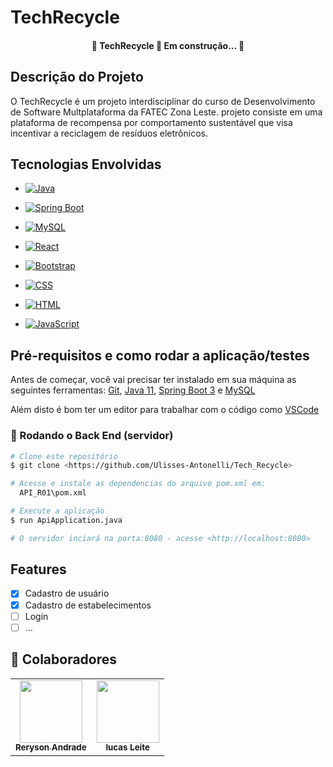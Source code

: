 # TechRecycle

<h4 align="center"> 
	🚧  TechRecycle 🚀 Em construção...  🚧
</h4>

## Descrição do Projeto

O TechRecycle é um projeto interdisciplinar do curso de Desenvolvimento de Software Multplataforma da FATEC Zona Leste.
projeto consiste em uma plataforma de recompensa por comportamento sustentável que visa incentivar a reciclagem de resíduos eletrônicos.


## Tecnologias Envolvidas

 - [![Java](https://img.shields.io/badge/Java-Backend-brightgreen)](https://www.java.com/)  

- [![Spring Boot](https://img.shields.io/badge/Spring%20Boot-Framework-orange)](https://spring.io/projects/spring-boot)

- [![MySQL](https://img.shields.io/badge/MySQL-Database-blue)](https://www.mysql.com/)

- [![React](https://img.shields.io/badge/React-Frontend-blue)](https://reactjs.org/)

- [![Bootstrap](https://img.shields.io/badge/Bootstrap-Frontend-yellow)](https://getbootstrap.com/)

- [![CSS](https://img.shields.io/badge/CSS-Frontend-blueviolet)](https://developer.mozilla.org/en-US/docs/Web/CSS)

- [![HTML](https://img.shields.io/badge/HTML-Frontend-red)](https://developer.mozilla.org/en-US/docs/Web/HTML)

- [![JavaScript](https://img.shields.io/badge/JavaScript-Frontend-yellow)](https://developer.mozilla.org/en-US/docs/Web/JavaScript)

## Pré-requisitos e como rodar a aplicação/testes

Antes de começar, você vai precisar ter instalado em sua máquina as seguintes ferramentas:
[Git](https://git-scm.com), [Java 11](https://www.oracle.com/java/technologies/javase-jdk11-downloads.html), [Spring Boot 3](https://spring.io/projects/spring-boot) e [MySQL](https://www.mysql.com/)

Além disto é bom ter um editor para trabalhar com o código como [VSCode](https://code.visualstudio.com/)

### 🎲 Rodando o Back End (servidor)

```bash
# Clone este repositório
$ git clone <https://github.com/Ulisses-Antonelli/Tech_Recycle>

# Acesse e instale as dependencias do arquivo pom.xml em:
  API_R01\pom.xml

# Execute a aplicação
$ run ApiApplication.java

# O servidor inciará na porta:8080 - acesse <http://localhost:8080>
```
## Features

- [x] Cadastro de usuário
- [x] Cadastro de estabelecimentos
- [ ] Login
- [ ] ...

## :handshake: Colaboradores
<table>
  <tr>
    <td align="center">
      <a href="https://github.com/AndradeReryson">
        <img src="https://avatars.githubusercontent.com/u/112758537?v=4" width="100px;" alt=""/><br>
        <sub>
          <b>Reryson Andrade</b>
        </sub>
      </a>
    </td>
    <td align="center">
      <a href="https://github.com/Lucas-S-Leite">
        <img src="https://avatars.githubusercontent.com/u/112758540?v=4" width="100px;" alt=""/><br>
        <sub>
          <b>lucas Leite</b>
        </sub>
      </a>
    </td>
  </tr>
</table>
